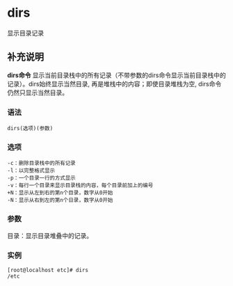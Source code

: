 dirs
===

显示目录记录

## 补充说明

**dirs命令** 显示当前目录栈中的所有记录（不带参数的dirs命令显示当前目录栈中的记录）。dirs始终显示当然目录, 再是堆栈中的内容；即使目录堆栈为空, dirs命令仍然只显示当然目录。

### 语法  

```shell
dirs(选项)(参数)
```

### 选项  

```shell
-c：删除目录栈中的所有记录
-l：以完整格式显示
-p：一个目录一行的方式显示
-v：每行一个目录来显示目录栈的内容，每个目录前加上的编号
+N：显示从左到右的第n个目录，数字从0开始
-N：显示从右到左的第n个日录，数字从0开始
```

### 参数  

目录：显示目录堆叠中的记录。

### 实例  

```shell
[root@localhost etc]# dirs
/etc
```


<!-- Linux命令行搜索引擎：https://jaywcjlove.github.io/linux-command/ -->
